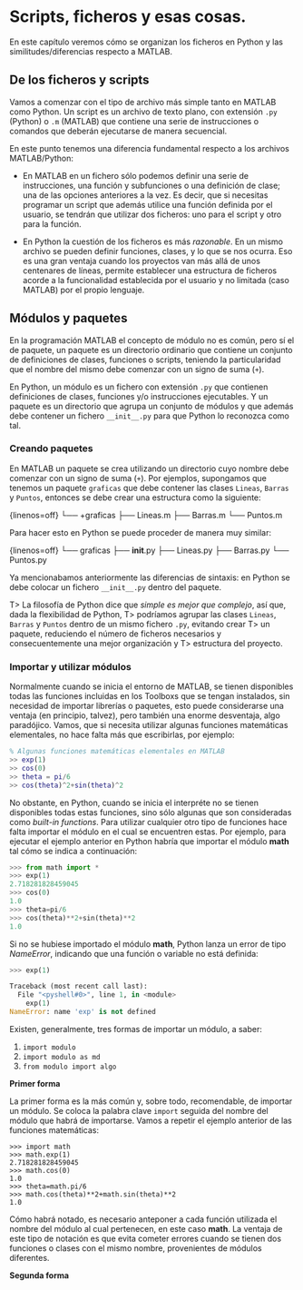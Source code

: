 ﻿# Scripts, ficheros y esas cosas.

En este capítulo veremos cómo se organizan los ficheros en Python y las similitudes/diferencias 
respecto a MATLAB.

## De los ficheros y scripts

Vamos a comenzar con el tipo de archivo más simple tanto en MATLAB como Python. Un script es 
un archivo de texto plano, con extensión `.py` (Python) o `.m` (MATLAB) que contiene una serie 
de instrucciones o comandos que deberán ejecutarse de manera secuencial.

En este punto tenemos una diferencia fundamental respecto a los archivos MATLAB/Python: 

* En MATLAB en un fichero sólo podemos definir una serie de instrucciones, una función y subfunciones o
  una definición de clase; una de las opciones anteriores a la vez. Es decir, que si necesitas 
  programar un script que además utilice una función definida por el usuario, se tendrán que utilizar dos 
  ficheros: uno para el script y otro para la función.

* En Python la cuestión de los ficheros es más *razonable*. En un mismo archivo se pueden definir funciones, 
  clases, y lo que se nos ocurra. Eso es una gran ventaja cuando los proyectos van más allá de unos centenares 
  de líneas, permite establecer una estructura de ficheros acorde a la funcionalidad establecida por el 
  usuario y no limitada (caso MATLAB) por el propio lenguaje.


## Módulos y paquetes

En la programación MATLAB el concepto de módulo no es común, pero sí el de paquete, 
un paquete es un directorio ordinario que contiene un conjunto de definiciones de clases, 
funciones o scripts, teniendo la particularidad que el nombre del mismo debe comenzar 
con un signo de suma (`+`).

En Python, un módulo es un fichero con extensión `.py` que contienen definiciones de clases, 
funciones y/o instrucciones ejecutables. Y un paquete es un directorio que agrupa un conjunto 
de módulos y que además debe contener un fichero `__init__.py` para que Python lo reconozca como 
tal.

### Creando paquetes

En MATLAB un paquete  se crea utilizando un directorio cuyo nombre debe comenzar con un signo 
de suma (`+`). Por ejemplos, supongamos que tenemos un paquete `graficas` que debe contener las clases 
`Lineas`, `Barras` y `Puntos`, entonces se debe crear una estructura como la siguiente:

{linenos=off}
	└── +graficas
	    ├── Lineas.m
	    ├── Barras.m
	    └── Puntos.m

Para hacer esto en Python se puede proceder de manera muy similar:

{linenos=off}
	└── graficas 
	    ├── __init__.py 
	    ├── Lineas.py 
	    ├── Barras.py 
	    └── Puntos.py

Ya mencionabamos anteriormente las diferencias de sintaxis: en Python se debe colocar un fichero `__init__.py` 
dentro del paquete.

T> La filosofía de Python dice que *simple es mejor que complejo*, así que, dada la flexibilidad de Python, 
T> podríamos agrupar las clases `Lineas`, `Barras` y `Puntos` dentro de un mismo fichero `.py`, evitando crear 
T> un paquete, reduciendo el número de ficheros necesarios y consecuentemente una mejor organización y 
T> estructura del proyecto.

### Importar y utilizar módulos

Normalmente cuando se inicia el entorno de MATLAB, se tienen disponibles todas las funciones incluidas en los 
Toolboxs que se tengan instalados, sin necesidad de importar librerías o paquetes, esto puede considerarse una 
ventaja (en principio, talvez), pero también una enorme desventaja, algo paradójico. Vamos, que si necesita 
utilizar algunas funciones matemáticas elementales, no hace falta más que escribirlas, por ejemplo:

```matlab
% Algunas funciones matemáticas elementales en MATLAB
>> exp(1)
>> cos(0)
>> theta = pi/6
>> cos(theta)^2+sin(theta)^2
```

No obstante, en Python, cuando se inicia el interpréte no se tienen disponibles todas estas funciones, sino 
sólo algunas que son consideradas como *built-in functions*. Para utilizar cualquier otro tipo de funciones 
hace falta importar el módulo en el cual se encuentren estas. Por ejemplo, para ejecutar el ejemplo anterior 
en Python habría que importar el módulo **math** tal cómo se indica a continuación:

```python
>>> from math import *
>>> exp(1)
2.718281828459045
>>> cos(0)
1.0
>>> theta=pi/6
>>> cos(theta)**2+sin(theta)**2
1.0
```

Si no se hubiese importado el módulo **math**, Python lanza un error de tipo *NameError*, indicando que una 
función o variable no está definida:

```python
>>> exp(1)

Traceback (most recent call last):
  File "<pyshell#0>", line 1, in <module>
    exp(1)
NameError: name 'exp' is not defined
```

Existen, generalmente, tres formas de importar un módulo, a saber:


1) `import modulo`
2) `import modulo as md`
3) `from modulo import algo`

**Primer forma**

La primer forma es la más común y, sobre todo, recomendable, de importar un módulo. Se coloca la palabra 
clave `import` seguida del nombre del módulo que habrá de importarse. Vamos a repetir el ejemplo anterior de las funciones matemáticas:

```
>>> import math
>>> math.exp(1)
2.718281828459045
>>> math.cos(0)
1.0
>>> theta=math.pi/6
>>> math.cos(theta)**2+math.sin(theta)**2
1.0
```

Cómo habrá notado, es necesario anteponer a cada función utilizada el nombre del módulo al cual pertenecen, en este
caso **math**. La ventaja de este tipo de notación es que evita cometer errores cuando se tienen dos funciones o 
clases con el mismo nombre, provenientes de módulos diferentes.

**Segunda forma**

